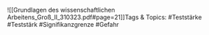 
![[Grundlagen des wissenschaftlichen Arbeitens_Groß_II_310323.pdf#page=21]]Tags & Topics:
   #Teststärke
   #Teststärk
   #Signifikanzgrenze
   #Gefahr